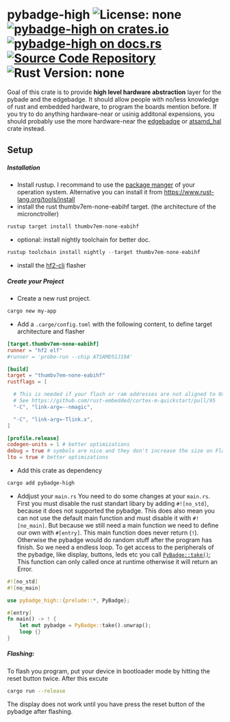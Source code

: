 # pybadge-high ![License: none](https://img.shields.io/badge/license-none-blue) [![pybadge-high on crates.io](https://img.shields.io/crates/v/pybadge-high)](https://crates.io/crates/pybadge-high) [![pybadge-high on docs.rs](https://docs.rs/pybadge-high/badge.svg)](https://docs.rs/pybadge-high) [![Source Code Repository](https://img.shields.io/badge/Code-On%20none-blue)](none) ![Rust Version: none](https://img.shields.io/badge/rustc--orange.svg)

Goal of this crate is to provide **high level hardware abstraction** layer for the pybade and the edgebadge. It should allow people with no/less knowledge of rust and embedded hardware, to program the boards mention before. If you try to do anything hardware-near or usinig additonal expensions, you should probably use the more hardware-near the [edgebadge][__link0] or [atsamd_hal][__link1] crate instead.


## Setup


##### Installation

 - Install rustup. I recommand to use the [package manger][__link2] of your operation system. Alternative you can install it from <https://www.rust-lang.org/tools/install>
 - install the rust thumbv7em-none-eabihf target. (the architecture of the micronctroller)


```bash
rustup target install thumbv7em-none-eabihf
```

 - optional: install nightly toolchain for better doc.


```rust
rustup toolchain install nightly --target thumbv7em-none-eabihf
```

 - install the [hf2-cli][__link4] flasher


##### Create your Project

 - Create a new rust project.


```bash
cargo new my-app
```

 - Add a `.carge/config.toml` with the following content, to define target architecture and flasher


```toml
[target.thumbv7em-none-eabihf]
runner = "hf2 elf"
#runner = 'probe-run --chip ATSAMD51J19A'

[build]
target = "thumbv7em-none-eabihf"
rustflags = [

  # This is needed if your flash or ram addresses are not aligned to 0x10000 in memory.x
  # See https://github.com/rust-embedded/cortex-m-quickstart/pull/95
  "-C", "link-arg=--nmagic",

  "-C", "link-arg=-Tlink.x",
]

[profile.release]
codegen-units = 1 # better optimizations
debug = true # symbols are nice and they don't increase the size on Flash
lto = true # better optimizations
```

 - Add this crate as dependency


```bash
cargo add pybadge-high
```

 - Addjust your `main.rs` You need to do some changes at your `main.rs`. First you must disable the rust standart libary by adding `#![no_std]`, because it does not supported the pybadge. This does also mean you can not use the default main function and must disable it with `#![no_main]`. But because we still need a main function we need to define our own with `#[entry]`. This main function does never return (`!`). Otherwise the pybadge would do random stuff after the program has finish. So we need a endless loop. To get access to the peripherals of the pybadge, like display, buttons, leds etc you call [`PyBadge::take()`][__link5]; This function can only called once at runtime otherwise it will return an Error.


```rust
#![no_std]
#![no_main]

use pybadge_high::{prelude::*, PyBadge};

#[entry]
fn main() -> ! {
	let mut pybadge = PyBadge::take().unwrap();
	loop {}
}
```


##### Flashing:

To flash you program, put your device in bootloader mode by hitting the reset button twice. After this excute


```bash
cargo run --release
```

The display does not work until you have press the reset button of the pybadge after flashing.


 [__link0]: https://crates.io/crates/edgebadge
 [__link1]: https://docs.rs/atsamd-hal/latest/atsamd_hal/
 [__link2]: https://repology.org/project/rustup/versions
 [__link4]: https://crates.io/crates/hf2-cli
 [__link5]: `PyBadge::take()`
